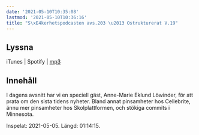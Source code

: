 ```yaml
---
date: '2021-05-10T10:35:08'
lastmod: '2021-05-10T10:36:16'
title: "S\xE4kerhetspodcasten avs.203 \u2013 Ostrukturerat V.19"
---
```

## Lyssna

iTunes \| Spotify \| [mp3](https://traffic.libsyn.com/secure/sakerhetspodcasten/2021-05-07_Ostrukt.mp3)


## Innehåll

I dagens avsnitt har vi en speciell gäst, Anne-Marie Eklund Löwinder, för att prata
om den sista tidens nyheter. Bland annat pinsamheter hos Cellebrite, ännu mer pinsamheter
hos Skolplattformen, och stökiga commits i Minnesota.

Inspelat: 2021-05-05. Längd: 01:14:15.
